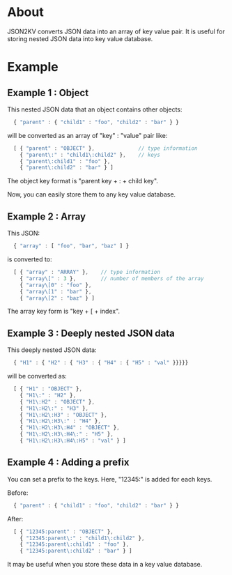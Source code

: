 
# About

JSON2KV converts JSON data into an array of key value pair.
It is useful for storing nested JSON data into key value database.

# Example

## Example 1 : Object

This nested JSON data that an object contains other objects:

```javascript
  { "parent" : { "child1" : "foo", "child2" : "bar" } }
```

will be converted as an array of "key" : "value" pair like:

```javascript
  [ { "parent" : "OBJECT" },              // type information
    { "parent\:" : "child1\:child2" },    // keys
    { "parent\:child1" : "foo" },
    { "parent\:child2" : "bar" } ]
```

The object key format is "parent key + \: + child key".

Now, you can easily store them to any key value database.

## Example 2 : Array

This JSON:

```javascript
  { "array" : [ "foo", "bar", "baz" ] }
```

is converted to:

```javascript
  [ { "array" : "ARRAY" },    // type information
    { "array\[" : 3 },        // number of members of the array
    { "array\[0" : "foo" },
    { "array\[1" : "bar" },
    { "array\[2" : "baz" } ]
```

The array key form is "key + \[ + index".

## Example 3 : Deeply nested JSON data

This deeply nested JSON data:

```javascript
  { "H1" : { "H2" : { "H3" : { "H4" : { "H5" : "val" }}}}}
```

will be converted as:

```javascript
  [ { "H1" : "OBJECT" },
    { "H1\:" : "H2" },
    { "H1\:H2" : "OBJECT" },
    { "H1\:H2\:" : "H3" },
    { "H1\:H2\:H3" : "OBJECT" },
    { "H1\:H2\:H3\:" : "H4" },
    { "H1\:H2\:H3\:H4" : "OBJECT" },
    { "H1\:H2\:H3\:H4\:" : "H5" },
    { "H1\:H2\:H3\:H4\:H5" : "val" } ]
```

## Example 4 : Adding a prefix

You can set a prefix to the keys.
Here, "12345:" is added for each keys.

Before:

```javascript
  { "parent" : { "child1" : "foo", "child2" : "bar" } }
```

After:

```javascript
  [ { "12345:parent" : "OBJECT" },
    { "12345:parent\:" : "child1\:child2" },
    { "12345:parent\:child1" : "foo" },
    { "12345:parent\:child2" : "bar" } ]
```

It may be useful when you store these data in a key value database.

